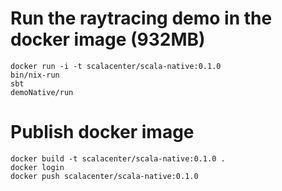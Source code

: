 # Run the raytracing demo in the docker image (932MB)

```
docker run -i -t scalacenter/scala-native:0.1.0
bin/nix-run
sbt
demoNative/run
```

# Publish docker image

```
docker build -t scalacenter/scala-native:0.1.0 .
docker login
docker push scalacenter/scala-native:0.1.0
```
